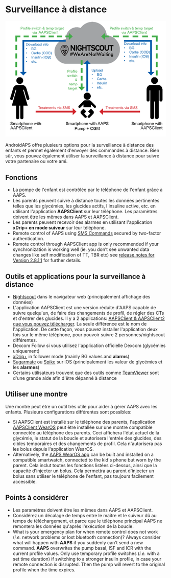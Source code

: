 # Surveillance à distance

![Le suivi des enfants](../images/KidsMonitoring.png)

AndroidAPS offre plusieurs options pour la surveillance à distance des enfants et permet également d'envoyer des commandes à distance. Bien sûr, vous pouvez également utiliser la surveillance à distance pour suivre votre partenaire ou votre ami.

## Fonctions

- La pompe de l'enfant est contrôlée par le téléphone de l'enfant grâce à AAPS.
- Les parents peuvent suivre à distance toutes les données pertinentes telles que les glycémies, les glucides actifs, l'insuline active, etc. en utilisant l'application **AAPSClient** sur leur téléphone. Les paramètres doivent être les mêmes dans AAPS et AAPSClient.
- Les parents peuvent recevoir des alarmes en utilisant l'application **xDrip+ en mode suiveur** sur leur téléphone.
- Remote control of AAPS using [SMS Commands](../RemoteFeatures/SMSCommands.md) secured by two-factor authentication.
- Remote control through AAPSClient app is only recommended if your synchronization is working well (ie. you don’t see unwanted data changes like self modification of TT, TBR etc) see [release notes for Version 2.8.1.1](#important-hints-2-8-1-1) for further details.

## Outils et applications pour la surveillance à distance

- [Nightscout](https://nightscout.github.io/) dans le navigateur web (principalement affichage des données)
- L'application AAPSClient est une version réduite d'AAPS capable de suivre quelqu'un, de faire des changements de profil, de régler des CTs et d'entrer des glucides. Il y a 2 applications: [AAPSClient & AAPSClient2 que vous pouvez télécharger](https://github.com/nightscout/AndroidAPS/releases/). La seule différence est le nom de l'application. De cette façon, vous pouvez installer l'application deux fois sur le même téléphone, pour pouvoir suivre 2 personnes/nightscout différentes.
- Dexcom Follow si vous utilisez l'application officielle Dexcom (glycémies uniquement)
- [xDrip+](../CompatibleCgms/xDrip.md) in follower mode (mainly BG values and **alarms**)
- [Sugarmate](https://sugarmate.io/) ou [Spike](https://spike-app.com/) sur iOS (principalement les valeur de glycémies et les **alarmes**)
- Certains utilisateurs trouvent que des outils comme [TeamViewer](https://www.teamviewer.com/) sont d'une grande aide afin d'être dépanné à distance

## Utiliser une montre

Une montre peut être un outil très utile pour aider à gérer AAPS avec les enfants. Plusieurs configurations différentes sont possibles:

- Si AAPSClient est installé sur le téléphone des parents, l'application [AAPSClient WearOS](https://github.com/nightscout/AndroidAPS/releases/) peut être installée sur une montre compatible connectée au téléphone des parents. Ceci affichera l'état actuel de la glycémie, le statut de la boucle et autorisera l'entrée des glucides, des cibles temporaires et des changements de profil. Cela n'autorisera pas les bolus depuis l'application WearOS.
- Alternatively, the [AAPS WearOS app](../UsefulLinks/WearOsSmartwatch.md) can be built and installed on a compatible smartwatch, connected to the kid's phone but worn by the parent. Cela inclut toutes les fonctions listées ci-dessus, ainsi que la capacité d'injecter un bolus. Cela permettra au parent d'injecter un bolus sans utiliser le téléphone de l'enfant, pas toujours facilement accessible.

## Points à considérer

- Les paramètres doivent être les mêmes dans AAPS et AAPSClient.
- Considérez un décalage de temps entre le maître et le suiveur dû au temps de téléchargement, et parce que le téléphone principal AAPS ne remontera les données qu'après l'exécution de la boucle.
- What is your emergency plan for when remote control does not work (_i.e._ network problems or lost bluetooth connection)?  Always consider what will happen with **AAPS** if you suddenly can’t send a new command. **AAPS** overwrites the pump basal, ISF and ICR with the current profile values. Only use temporary profile switches (_i.e._ with a set time duration) if switching to a stronger insulin profile, in case your remote connection is disrupted. Then the pump will revert to the original profile when the time expires.